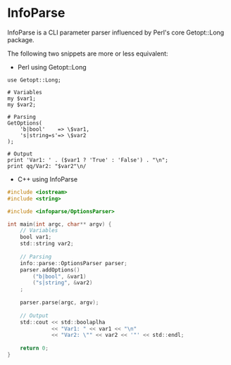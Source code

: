 # InfoParse

InfoParse is a CLI parameter parser influenced by
Perl's core Getopt::Long package.

The following two snippets are more or less equivalent:  

* Perl using Getopt::Long
```perl5
use Getopt::Long;

# Variables
my $var1;
my $var2;

# Parsing
GetOptions(
    'b|bool'    => \$var1,
    's|string=s'=> \$var2
);

# Output
print 'Var1: ' . ($var1 ? 'True' : 'False') . "\n";
print qq/Var2: "$var2"\n/
```

* C++ using InfoParse
```objectivec
#include <iostream>
#include <string>

#include <infoparse/OptionsParser>

int main(int argc, char** argv) {
    // Variables
    bool var1;
    std::string var2;
    
    // Parsing
    info::parse::OptionsParser parser;
    parser.addOptions()
        ("b|bool", &var1)
        ("s|string", &var2)
    ;
    
    parser.parse(argc, argv);
    
    // Output
    std::cout << std::boolaplha 
              << "Var1: " << var1 << "\n"
              << "Var2: \"" << var2 << '"' << std::endl;
    
    return 0;
} 
```
